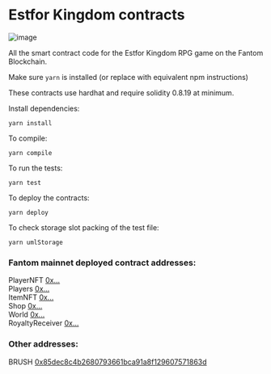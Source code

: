 # Estfor Kingdom contracts

![image](https://user-images.githubusercontent.com/84033732/223739503-c53a888a-443f-4fb5-98a3-d40f94956799.png)

All the smart contract code for the Estfor Kingdom RPG game on the Fantom Blockchain.

Make sure `yarn` is installed (or replace with equivalent npm instructions)

These contracts use hardhat and require solidity 0.8.19 at minimum.

Install dependencies:

```shell
yarn install
```

To compile:

```shell
yarn compile
```

To run the tests:

```shell
yarn test
```

To deploy the contracts:

```shell
yarn deploy
```

To check storage slot packing of the test file:

```shell
yarn umlStorage
```

### Fantom mainnet deployed contract addresses:

PlayerNFT [0x...](https://ftmscan.com/address/)  
Players [0x...](https://ftmscan.com/address/)  
ItemNFT [0x...](https://ftmscan.com/address/)  
Shop [0x...](https://ftmscan.com/address/)  
World [0x...](https://ftmscan.com/address/)  
RoyaltyReceiver [0x...](https://ftmscan.com/address/)

### Other addresses:

BRUSH [0x85dec8c4b2680793661bca91a8f129607571863d](https://ftmscan.com/address/0x85dec8c4b2680793661bca91a8f129607571863d)
